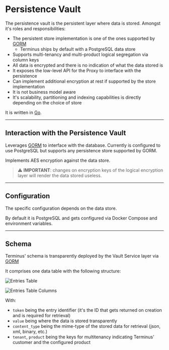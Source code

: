 # Persistence Vault

The persistence vault is the persistent layer where data is stored. Amongst it's roles and responsibilities:

- The persistent store implementation is one of the ones supported by [GORM](https://gorm.io/)
  - Terminus ships by default with a PostgreSQL data store
- Supports multi-tenancy and multi-product logical segregation via column keys
- All data is encrypted and there is no indication of what the data stored is
- It exposes the low-level API for the Proxy to interface with the persistence
- Can implement additional encryption at rest if supported by the store implementation
- It is not business model aware
- It's scalability, partitioning and indexing capabilities is directly depending on the choice of store

It is written in [Go](https://go.dev/).

---

## Interaction with the Persistence Vault

Leverages [GORM](https://gorm.io/) to interface with the database. Currently is configured to use PostgreSQL but supports any persistence store supported by GORM.

Implements AES encryption against the data store.

> :warning: **IMPORTANT**: changes on encryption keys of the logical encryption layer will render the data stored useless.

---

## Configuration

The specific configuration depends on the data store.

By default it is PostgreSQL and gets configured via Docker Compose and environment variables.

---

## Schema

Terminus' schema is transparently deployed by the Vault Service layer via [GORM](https://gorm.io/)

It comprises one data table with the following structure:

![Entries Table](./vault_assets/er.png)

![Entries Table Columns](./vault_assets/store_columns.png)

With:

- `token` being the entry identifier (it's the ID that gets returned on creation and is required for retrieval)
- `value` being where the data is stored transparently
- `content_type` being the mime-type of the stored data for retrieval (json, xml, binary, etc.)
- `tenant`, `product` being the keys for multitenancy indicating Terminus' customer and the configured product
